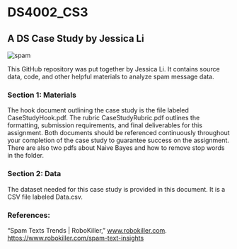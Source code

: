 # DS4002_CS3

## A DS Case Study by Jessica Li
![spam](https://github.com/user-attachments/assets/8e82e89c-3c7d-4e98-a602-7ac674553d62)

This GitHub repository was put together by Jessica Li. It contains source data, code, and other helpful materials to analyze spam message data.

### Section 1: Materials

The hook document outlining the case study is the file labeled CaseStudyHook.pdf. The rubric CaseStudyRubric.pdf outlines the formatting, submission requirements, and final deliverables for this assignment. Both documents should be referenced continuously throughout your completion of the case study to guarantee success on the assignment. There are also two pdfs about Naive Bayes and how to remove stop words in the folder. 


### Section 2: Data

The dataset needed for this case study is provided in this document. It is a CSV file labeled Data.csv. 

### References:
“Spam Texts Trends | RoboKiller,” www.robokiller.com. https://www.robokiller.com/spam-text-insights
